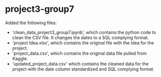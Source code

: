 # project3-group7
Added the following files:
- 'clean_data_project3_group7.ipynb', which contains the python code to clean the CSV file.  It changes the dates to a SQL complying format.
- 'project Idea.xlsx', which contains the original file with the idea for the project.
- 'project_data.csv', which contains the original data file pulled from Kaggle.
- 'updated_project_data.csv' which contains the cleaned data for the project with the date column standardized and SQL complying format.